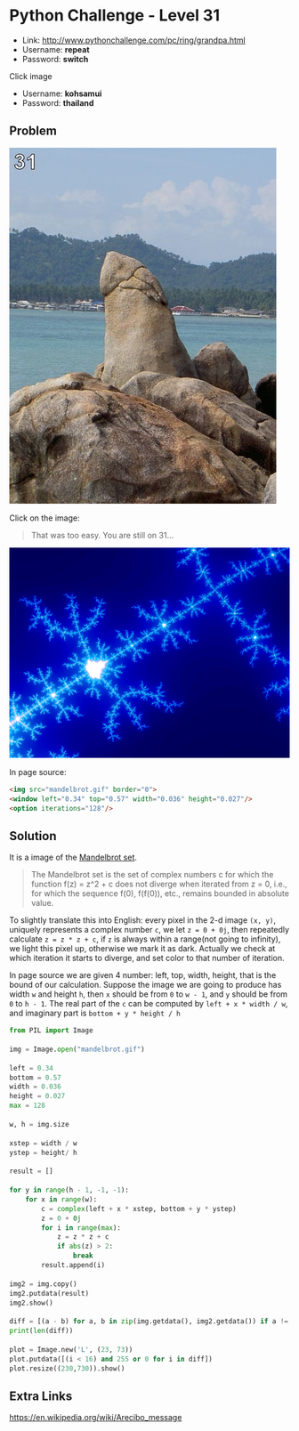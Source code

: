 # Python Challenge - Level 31

- Link: http://www.pythonchallenge.com/pc/ring/grandpa.html
- Username: **repeat**
- Password: **switch**

Click image

- Username: **kohsamui**
- Password: **thailand**

## Problem

![](src/level_31/grandpa.jpg)

Click on the image:

> That was too easy. You are still on 31... 

![](src/level_31/mandelbrot.gif)

In page source:

```html
<img src="mandelbrot.gif" border="0">
<window left="0.34" top="0.57" width="0.036" height="0.027"/>
<option iterations="128"/>
```

## Solution

It is a image of the [Mandelbrot set](https://en.wikipedia.org/wiki/Mandelbrot_set). 

> The Mandelbrot set is the set of complex numbers c for which the function f(z) = z^2 + c does not diverge when iterated from z = 0, i.e., for which the sequence f(0), f(f(0)), etc., remains bounded in absolute value.

To slightly translate this into English: every pixel in the 2-d image ``(x, y)``, uniquely represents a complex number 
``c``, we let ``z = 0 + 0j``, then repeatedly calculate ``z = z * z + c``, if ``z`` is always within a range(not 
going to infinity), we light this pixel up, otherwise we mark it as dark. Actually we check at which iteration it 
starts to diverge, and set color to that number of iteration.

In page source we are given 4 number: left, top, width, height, that is the bound of our calculation. Suppose the 
image we are going to produce has width ``w`` and height ``h``, then ``x`` should be from ``0`` to ``w - 1``, and 
``y`` should be from ``0`` to ``h - 1``. The real part of the ``c`` can be computed by ``left + x * width / w``, and 
imaginary part is ``bottom + y * height / h``

```python
from PIL import Image

img = Image.open("mandelbrot.gif")

left = 0.34
bottom = 0.57
width = 0.036
height = 0.027
max = 128

w, h = img.size

xstep = width / w
ystep = height/ h

result = []

for y in range(h - 1, -1, -1):
    for x in range(w):
        c = complex(left + x * xstep, bottom + y * ystep)
        z = 0 + 0j
        for i in range(max):
            z = z * z + c
            if abs(z) > 2: 
                break
        result.append(i)

img2 = img.copy()
img2.putdata(result)
img2.show()

diff = [(a - b) for a, b in zip(img.getdata(), img2.getdata()) if a != b]
print(len(diff))

plot = Image.new('L', (23, 73))
plot.putdata([(i < 16) and 255 or 0 for i in diff])
plot.resize((230,730)).show()
```

## Extra Links

https://en.wikipedia.org/wiki/Arecibo_message


<div class="ad">
<script src='//z-na.amazon-adsystem.com/widgets/onejs?MarketPlace=US&amp;adInstanceId=0f3c2d71-0c18-4aca-be44-ba6e8892af33&amp;storeId=xstore0b-20'></script> 
</div>  